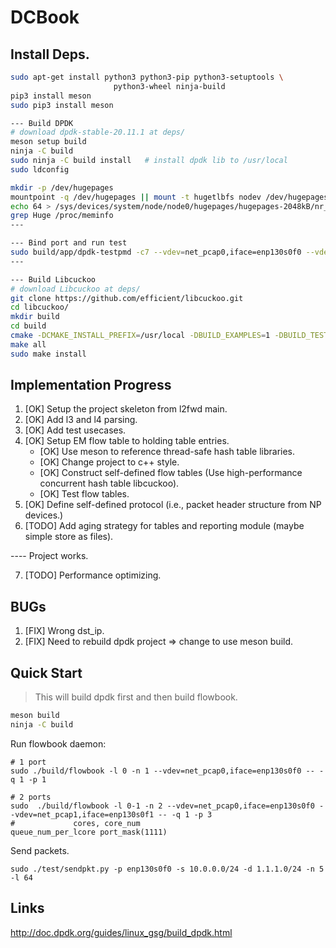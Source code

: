 # DCBook


## Install Deps.

```bash
sudo apt-get install python3 python3-pip python3-setuptools \
                       python3-wheel ninja-build
pip3 install meson
sudo pip3 install meson

--- Build DPDK
# download dpdk-stable-20.11.1 at deps/
meson setup build
ninja -C build
sudo ninja -C build install   # install dpdk lib to /usr/local
sudo ldconfig        

mkdir -p /dev/hugepages
mountpoint -q /dev/hugepages || mount -t hugetlbfs nodev /dev/hugepages
echo 64 > /sys/devices/system/node/node0/hugepages/hugepages-2048kB/nr_hugepages
grep Huge /proc/meminfo
---

--- Bind port and run test
sudo build/app/dpdk-testpmd -c7 --vdev=net_pcap0,iface=enp130s0f0 --vdev=net_pcap1,iface=enp130s0f1 -- -i --nb-cores=2 --nb-ports=2 --total-num-mbufs=2048
---

--- Build Libcuckoo
# download Libcuckoo at deps/
git clone https://github.com/efficient/libcuckoo.git
cd libcuckoo/
mkdir build
cd build
cmake -DCMAKE_INSTALL_PREFIX=/usr/local -DBUILD_EXAMPLES=1 -DBUILD_TESTS=1 ..
make all
sudo make install
```

## Implementation Progress

1. [OK] Setup the project skeleton from l2fwd main.
2. [OK] Add l3 and l4 parsing.
3. [OK] Add test usecases.
4. [OK] Setup EM flow table to holding table entries.
    * [OK] Use meson to reference thread-safe hash table libraries.
    * [OK] Change project to c++ style.
    * [OK] Construct self-defined flow tables (Use high-performance concurrent hash table libcuckoo).
    * [OK] Test flow tables.
5. [OK] Define self-defined protocol (i.e., packet header structure from NP devices.)
6. [TODO] Add aging strategy for tables and reporting module (maybe simple store as files).

---- Project works.

7. [TODO] Performance optimizing.

## BUGs

1. [FIX] Wrong dst_ip.
2. [FIX] Need to rebuild dpdk project => change to use meson build.


## Quick Start

> This will build dpdk first and then build flowbook.

```bash
meson build
ninja -C build    
```

Run flowbook daemon:

```
# 1 port
sudo ./build/flowbook -l 0 -n 1 --vdev=net_pcap0,iface=enp130s0f0 -- -q 1 -p 1

# 2 ports
sudo  ./build/flowbook -l 0-1 -n 2 --vdev=net_pcap0,iface=enp130s0f0 --vdev=net_pcap1,iface=enp130s0f1 -- -q 1 -p 3 
#             cores, core_num                                          queue_num_per_lcore port_mask(1111)     
```

Send packets.

```
sudo ./test/sendpkt.py -p enp130s0f0 -s 10.0.0.0/24 -d 1.1.1.0/24 -n 5 -l 64
```

## Links

http://doc.dpdk.org/guides/linux_gsg/build_dpdk.html